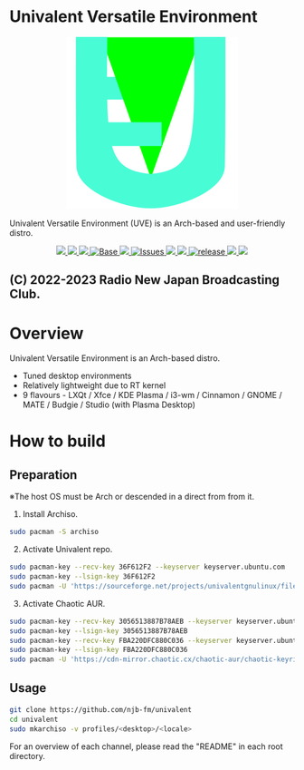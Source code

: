 # Univalent Versatile Environment

<p align="center">
    <img src="img/univalent.svg">
</p>

Univalent Versatile Environment (UVE) is an Arch-based and user-friendly distro.

<p align="center">
    <a href="https://njb-fm.github.io/">
        <img src="https://img.shields.io/badge/Developer-RadioNewJapan-blue?style=flat-square">
    </a>
    <a href="https://sourceforge.net/projects/univalentgnulinux/">
        <img src="https://img.shields.io/badge/Maintained%3F-Yes-green?style=flat-square">
    </a>
    <a href="LICENSE">
        <img src="https://img.shields.io/badge/license-BSD--3--clause-orange?style=flat-square">
    </a>
    <a href="https://www.archlinux.org/">
        <img src="https://img.shields.io/badge/BASE-Arch%20Linux-blue?style=flat-square&logo=arch-linux" alt="Base">
    </a>
    <a href="https://github.com/njb-fm/univalent/actions">
        <img src="https://img.shields.io/github/workflow/status/njb-fm/univalent/ShellCheck%20CL?style=flat-square">
    </a>
    <a href="https://github.com/njb-fm/univalent/issues">
        <img src="https://img.shields.io/github/issues/njb-fm/univalent?color=violet&style=flat-square&logo=github" alt="Issues">
    </a>
    <a href="https://github.com/njb-fm/univalent/stargazers">
        <img src="https://img.shields.io/github/stars/njb-fm/univalent?color=yellow&style=flat-square&logo=github">
    </a>
    <a href="https://github.com/njb-fm/univalent/network/members">
        <img src="https://img.shields.io/github/forks/njb-fm/univalent?style=flat-square">
    </a>
    <a href="https://github.com/njb-fm/univalent/releases">
        <img src="https://img.shields.io/github/v/release/njb-fm/univalent?color=blue&include_prereleases&style=flat-square" alt="release">
    </a>
    <a href="https://github.com/njb-fm/univalent/commits/">
        <img src="https://img.shields.io/github/last-commit/njb-fm/univalent?style=flat-square">
    </a>
    <a href="https://github.com/njb-fm/univalent/">
        <img src="https://img.shields.io/github/repo-size/njb-fm/univalent?style=flat-square">
    </a>
</p>

(C) 2022-2023 Radio New Japan Broadcasting Club.
----

# Overview
Univalent Versatile Environment is an Arch-based distro.

* Tuned desktop environments
* Relatively lightweight due to RT kernel
* 9 flavours - LXQt / Xfce / KDE Plasma / i3-wm / Cinnamon / GNOME / MATE / Budgie / Studio (with Plasma Desktop)

# How to build
## Preparation
※The host OS must be Arch or descended in a direct from from it.

1. Install Archiso.
```bash
sudo pacman -S archiso
```

2. Activate Univalent repo.
```bash
sudo pacman-key --recv-key 36F612F2 --keyserver keyserver.ubuntu.com
sudo pacman-key --lsign-key 36F612F2
sudo pacman -U 'https://sourceforge.net/projects/univalentgnulinux/files/repo/univalent-stable/univalent-keyring-20230723-1-any.pkg.tar.zst' 'https://sourceforge.net/projects/univalentgnulinux/files/repo/univalent-stable/univalent-mirrorlist-20221215-1-any.pkg.tar.zst'
```

3. Activate Chaotic AUR.
```bash
sudo pacman-key --recv-key 3056513887B78AEB --keyserver keyserver.ubuntu.com
sudo pacman-key --lsign-key 3056513887B78AEB
sudo pacman-key --recv-key FBA220DFC880C036 --keyserver keyserver.ubuntu.com
sudo pacman-key --lsign-key FBA220DFC880C036
sudo pacman -U 'https://cdn-mirror.chaotic.cx/chaotic-aur/chaotic-keyring.pkg.tar.zst' 'https://cdn-mirror.chaotic.cx/chaotic-aur/chaotic-mirrorlist.pkg.tar.zst'
```

## Usage
```bash
git clone https://github.com/njb-fm/univalent
cd univalent
sudo mkarchiso -v profiles/<desktop>/<locale>
```

For an overview of each channel, please read the "README" in each root directory.

